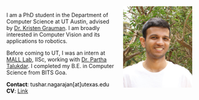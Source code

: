 <img src="images/face.jpg" style="width: 180px; float: right" hspace="20"/>

I am a PhD student in the Department of Computer Science at UT Austin, advised by [Dr. Kristen Grauman](https://www.cs.utexas.edu/~grauman/). I am broadly interested in Computer Vision and its applications to robotics.

Before coming to UT, I was an intern at [MALL Lab](https://malllabiisc.github.io/), IISc, working with [Dr. Partha Talukdar](http://talukdar.net/). I completed my B.E. in Computer Science from BITS Goa.

<!-- Icons from fontawesome (Make less ugly later) -->
<a style="color:black; text-decoration: none;"
href="https://github.com/tushar-n">
<i class="fab fa-github" style="font-size:48px" href="https://github.com/tushar-n"></i>
<a style="color:black; text-decoration: none;"
href="https://www.linkedin.com/in/tushar-nagarajan">
<i class="fab fa-linkedin" style="font-size:48px;"></i>
<a style="color:black; text-decoration: none;"
href="https://scholar.google.com/citations?user=KAKqSwIAAAAJ&hl=en">
<i class="ai ai-google-scholar" style="font-size:48px;"></i>

**Contact**: tushar.nagarajan[at]utexas.edu  
**CV**: [Link](cv/)